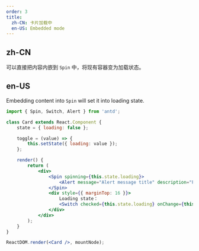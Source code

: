 ```yaml
---
order: 3
title:
  zh-CN: 卡片加载中
  en-US: Embedded mode
---
```


## zh-CN

可以直接把内容内嵌到 `Spin` 中，将现有容器变为加载状态。

## en-US

Embedding content into `Spin` will set it into loading state.

```jsx
import { Spin, Switch, Alert } from 'antd';

class Card extends React.Component {
	state = { loading: false };

	toggle = (value) => {
		this.setState({ loading: value });
	};

	render() {
		return (
			<div>
				<Spin spinning={this.state.loading}>
					<Alert message="Alert message title" description="Further details about the context of this alert." type="info" />
				</Spin>
				<div style={{ marginTop: 16 }}>
					Loading state：
					<Switch checked={this.state.loading} onChange={this.toggle} />
				</div>
			</div>
		);
	}
}

ReactDOM.render(<Card />, mountNode);
```
